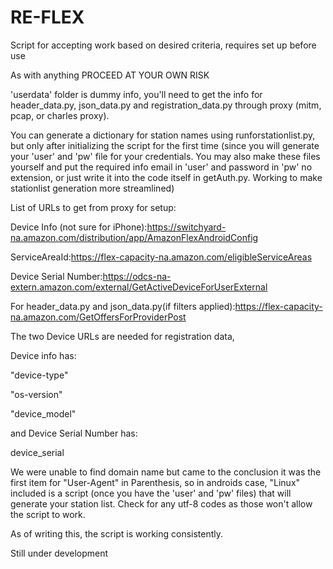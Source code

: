 # RE-FLEX

Script for accepting work based on desired criteria, requires set up before use

As with anything PROCEED AT YOUR OWN RISK

'userdata' folder is dummy info, you'll need to get the info for header_data.py, json_data.py and registration_data.py through proxy (mitm, pcap, or charles proxy).

You can generate a dictionary for station names using runforstationlist.py, but only after initializing the script for the first time (since you will generate your 'user' and 'pw' file for your credentials. You may also make these files yourself and put the required info email in 'user' and password in 'pw' no extension, or just write it into the code itself in getAuth.py. Working to make stationlist generation more streamlined)

List of URLs to get from proxy for setup:

Device Info (not sure for iPhone):https://switchyard-na.amazon.com/distribution/app/AmazonFlexAndroidConfig

ServiceAreaId:https://flex-capacity-na.amazon.com/eligibleServiceAreas

Device Serial Number:https://odcs-na-extern.amazon.com/external/GetActiveDeviceForUserExternal

For header_data.py and json_data.py(if filters applied):https://flex-capacity-na.amazon.com/GetOffersForProviderPost

The two Device URLs are needed for registration data,

Device info has:

"device-type"

"os-version"

"device_model"

and Device Serial Number has:

device_serial

We were unable to find domain name but came to the conclusion it was the first item for "User-Agent" in Parenthesis, so in androids case, "Linux"
included is a script (once you have the 'user' and 'pw' files) that will generate your station list. Check for any utf-8 codes as those won't allow the script to work.

As of writing this, the script is working consistently.

Still under development
